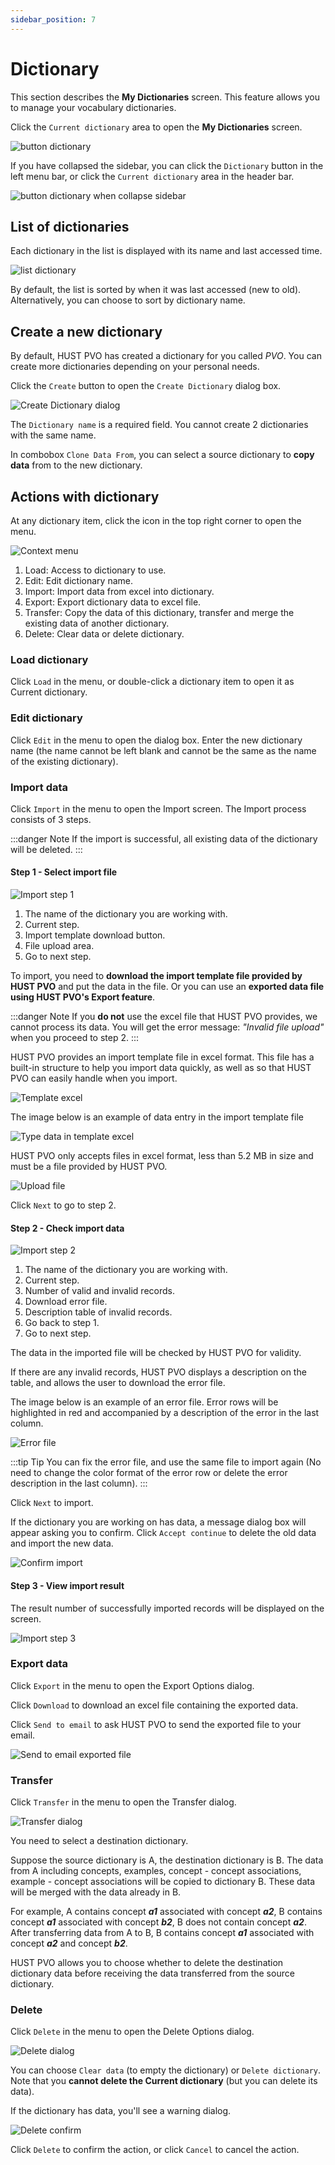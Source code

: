 ```yaml
---
sidebar_position: 7
---
```


# Dictionary

This section describes the **My Dictionaries** screen. This feature allows you to manage your vocabulary dictionaries.

Click the ```Current dictionary``` area to open the **My Dictionaries** screen.

![button dictionary](./img/btnDictionary1.png)

If you have collapsed the sidebar, you can click the ```Dictionary``` button in the left menu bar, or click the ```Current dictionary``` area in the header bar.

![button dictionary when collapse sidebar](./img/btnDictionary2.png)

## List of dictionaries

Each dictionary in the list is displayed with its name and last accessed time.

![list dictionary](./img/listDictionary.png)

By default, the list is sorted by when it was last accessed (new to old). Alternatively, you can choose to sort by dictionary name.

## Create a new dictionary

By default, HUST PVO has created a dictionary for you called *PVO*. You can create more dictionaries depending on your personal needs.

Click the ```Create``` button to open the ```Create Dictionary``` dialog box.

![Create Dictionary dialog](./img/createDictionary.png)

The ```Dictionary name``` is a required field. You cannot create 2 dictionaries with the same name.

In combobox ```Clone Data From```, you can select a source dictionary to **copy data** from to the new dictionary.

## Actions with dictionary

At any dictionary item, click the icon in the top right corner to open the menu.

![Context menu](./img/dictionaryContextMenu.png)

1. Load: Access to dictionary to use.
2. Edit: Edit dictionary name.
3. Import: Import data from excel into dictionary.
4. Export: Export dictionary data to excel file.
5. Transfer: Copy the data of this dictionary, transfer and merge the existing data of another dictionary.
6. Delete: Clear data or delete dictionary.

### Load dictionary

Click ```Load``` in the menu, or double-click a dictionary item to open it as Current dictionary.

### Edit dictionary

Click ```Edit``` in the menu to open the dialog box. 
Enter the new dictionary name (the name cannot be left blank and cannot be the same as the name of the existing dictionary).

### Import data

Click ```Import``` in the menu to open the Import screen. The Import process consists of 3 steps.

:::danger Note
If the import is successful, all existing data of the dictionary will be deleted.
:::

#### Step 1 - Select import file

![Import step 1](./img/importStep1.png)

1. The name of the dictionary you are working with.
2. Current step.
3. Import template download button.
4. File upload area.
5. Go to next step.

To import, you need to **download the import template file provided by HUST PVO** and put the data in the file. Or you can use an **exported data file using HUST PVO's Export feature**.

:::danger Note
If you **do not** use the excel file that HUST PVO provides, we cannot process its data. You will get the error message: *"Invalid file upload"* when you proceed to step 2.
:::

HUST PVO provides an import template file in excel format. This file has a built-in structure to help you import data quickly, as well as so that HUST PVO can easily handle when you import.

![Template excel](./img/templateExcel.png)

The image below is an example of data entry in the import template file

![Type data in template excel](./img/dataTemplateExcel.png)

HUST PVO only accepts files in excel format, less than 5.2 MB in size and must be a file provided by HUST PVO.

![Upload file](./img/uploadTemplateFile.png)

Click ```Next``` to go to step 2.

#### Step 2 - Check import data

![Import step 2](./img/importStep2.png)

1. The name of the dictionary you are working with.
2. Current step.
3. Number of valid and invalid records.
4. Download error file.
5. Description table of invalid records.
6. Go back to step 1.
7. Go to next step.

The data in the imported file will be checked by HUST PVO for validity.

If there are any invalid records, HUST PVO displays a description on the table, and allows the user to download the error file.

The image below is an example of an error file. Error rows will be highlighted in red and accompanied by a description of the error in the last column.

![Error file](./img/errorFile.png)

:::tip Tip
You can fix the error file, and use the same file to import again (No need to change the color format of the error row or delete the error description in the last column).
:::

Click ```Next``` to import.

If the dictionary you are working on has data, a message dialog box will appear asking you to confirm. Click ```Accept continue``` to delete the old data and import the new data.

![Confirm import](./img/confirmImport.png)

#### Step 3 - View import result

The result number of successfully imported records will be displayed on the screen.

![Import step 3](./img/importStep3.png)

### Export data

Click ```Export``` in the menu to open the Export Options dialog.

Click ```Download``` to download an excel file containing the exported data.

Click ```Send to email``` to ask HUST PVO to send the exported file to your email.

![Send to email exported file](./img/emailExport.png)

### Transfer

Click ```Transfer``` in the menu to open the Transfer dialog.

![Transfer dialog](./img/transferDialog.png)

You need to select a destination dictionary. 

Suppose the source dictionary is A, the destination dictionary is B. The data from A including concepts, examples, concept - concept associations, example - concept associations will be copied to dictionary B. These data will be merged with the data already in B. 

For example, A contains concept ***a1*** associated with concept ***a2***, B contains concept ***a1*** associated with concept ***b2***, B does not contain concept ***a2***. After transferring data from A to B, B contains concept ***a1*** associated with concept ***a2*** and concept ***b2***.

HUST PVO allows you to choose whether to delete the destination dictionary data before receiving the data transferred from the source dictionary.

### Delete

Click ```Delete``` in the menu to open the Delete Options dialog.

![Delete dialog](./img/deleteDialog.png)

You can choose ```Clear data``` (to empty the dictionary) or ```Delete dictionary```. Note that you **cannot delete the Current dictionary** (but you can delete its data).

If the dictionary has data, you'll see a warning dialog.

![Delete confirm](./img/deleteConfirm.png)

Click ```Delete``` to confirm the action, or click ```Cancel``` to cancel the action.